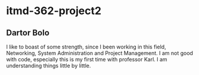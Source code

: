# itmd-362-project2
## Dartor Bolo
I like to boast of some strength, since I been working in this field, Networking, System Administration and Project Management. 
I am not good with code, especially this is my first time with professor Karl.
I am understanding things little by little.